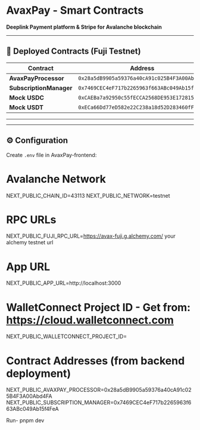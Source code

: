 #  AvaxPay - Smart Contracts

**Deeplink Payment platform & Stripe for Avalanche blockchain**

---

## 📜 Deployed Contracts (Fuji Testnet)

| Contract | Address | Snowtrace |
|----------|---------|-----------|
| **AvaxPayProcessor** | `0x28a5dB9905a59376a40cA91c025B4F3A00Abd4FA` | [View](https://testnet.snowtrace.io/address/0x28a5dB9905a59376a40cA91c025B4F3A00Abd4FA) |
| **SubscriptionManager** | `0x7469CEC4eF717b2265963f663ABc049Ab15f4FeA` | [View](https://testnet.snowtrace.io/address/0x7469CEC4eF717b2265963f663ABc049Ab15f4FeA) |
| **Mock USDC** | `0xCAEBa7a92950c55fECCA2568DE953E172815b3a7` | [View](https://testnet.snowtrace.io/address/0xCAEBa7a92950c55fECCA2568DE953E172815b3a7) |
| **Mock USDT** | `0xECa66Dd77eD582e22C238a18d52D283460fFa8a0` | [View](https://testnet.snowtrace.io/address/0xECa66Dd77eD582e22C238a18d52D283460fFa8a0) |

---


---

## ⚙️ Configuration

Create `.env` file in AvaxPay-frontend:

# Avalanche Network
NEXT_PUBLIC_CHAIN_ID=43113
NEXT_PUBLIC_NETWORK=testnet

# RPC URLs
NEXT_PUBLIC_FUJI_RPC_URL=https://avax-fuji.g.alchemy.com/ your alchemy testnet url

# App URL
NEXT_PUBLIC_APP_URL=http://localhost:3000

# WalletConnect Project ID - Get from: https://cloud.walletconnect.com
NEXT_PUBLIC_WALLETCONNECT_PROJECT_ID=

# Contract Addresses (from backend deployment)
NEXT_PUBLIC_AVAXPAY_PROCESSOR=0x28a5dB9905a59376a40cA91c025B4F3A00Abd4FA
NEXT_PUBLIC_SUBSCRIPTION_MANAGER=0x7469CEC4eF717b2265963f663ABc049Ab15f4FeA

Run- pnpm dev

